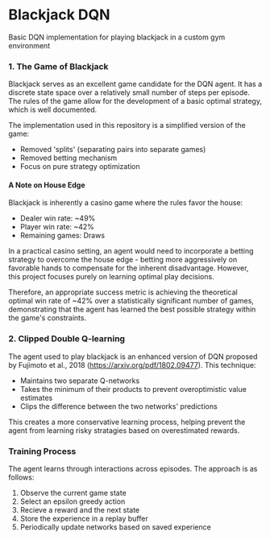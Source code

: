 # Blackjack DQN
Basic DQN implementation for playing blackjack in a custom gym environment 

### 1. The Game of Blackjack

Blackjack serves as an excellent game candidate for the DQN agent. It has a discrete state space over a relatively small number of steps per episode. The rules of the game allow for the development of a basic optimal strategy, which is well documented.

The implementation used in this repository is a simplified version of the game:
- Removed 'splits' (separating pairs into separate games)
- Removed betting mechanism
- Focus on pure strategy optimization

#### A Note on House Edge
Blackjack is inherently a casino game where the rules favor the house:
- Dealer win rate: ~49%
- Player win rate: ~42%
- Remaining games: Draws

In a practical casino setting, an agent would need to incorporate a betting strategy to overcome the house edge - betting more aggressively on favorable hands to compensate for the inherent disadvantage. However, this project focuses purely on learning optimal play decisions.

Therefore, an appropriate success metric is achieving the theoretical optimal win rate of ~42% over a statistically significant number of games, demonstrating that the agent has learned the best possible strategy within the game's constraints.

### 2. Clipped Double Q-learning
The agent used to play blackjack is an enhanced version of DQN proposed by Fujimoto et al., 2018 (https://arxiv.org/pdf/1802.09477). This technique:
- Maintains two separate Q-networks
- Takes the minimum of their products to prevent overoptimistic value estimates
- Clips the difference between the two networks' predictions

This creates a more conservative learning process, helping prevent the agent from learning risky stratagies based on overestimated rewards.

### Training Process
The agent learns through interactions across episodes. The approach is as follows:
1. Observe the current game state
2. Select an epsilon greedy action
3. Recieve a reward and the next state
4. Store the experience in a replay buffer
5. Periodically update networks based on saved experience




